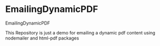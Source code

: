 # EmailingDynamicPDF
EmailingDynamicPDF

This Repository is just a demo for emailing a dynamic pdf content using nodemailer and html-pdf packages

